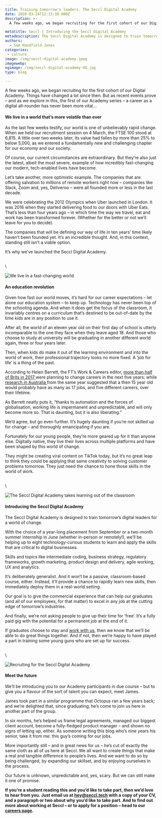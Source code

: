 ```yaml
---
title: Training tomorrow's leaders. The Seccl Digital Academy
date: 2020-03-24T12:15:10.000Z
description: >-
  A few weeks ago, we began recruiting for the first cohort of our Digital Academy. Things have changed a lot since then. But as recent events prove – and as we explore in this, the first of our Academy series – a career as a digital all-rounder has never been more vital…

metatitle: Seccl | Introducing the Seccl Digital Academy
metadescription: The Seccl Digital Academy is designed to train tomorrow’s digital leaders for a world of change. Learn why we launched it – and how it could help.
authors:
  - Sam Handfield-Jones
categories:
 - culture
image: /img/seccl-digital-academy.jpeg
imagewebp:
ogimage: /img/seccl-digital-academy-OG.jpg
type: blog

---
```


A few weeks ago, we began recruiting for the first cohort of our Digital Academy. Things have changed a lot since then. But as recent events prove – and as we explore in this, the first of our Academy series – a career as a digital all-rounder has never been more vital…

#### We live in a world that’s more volatile than ever

As the last few weeks testify, our world is one of unbelievably rapid change. When we held our recruitment session on 4 March, the FTSE 100 stood at 6,815. A little over two weeks later, its value had fallen by more than 25% to below 5,000, as we entered a fundamentally new and challenging chapter for our economy and our society.

Of course, our current circumstances are extraordinary. But they’re also just the latest, albeit the most severe, example of how incredibly fast-changing our modern, tech-enabled lives have become.

Let’s take another, more optimistic example. The companies that are offering salvation to millions of remote workers right now – companies like Slack, Zoom and, yes, Deliveroo – were all founded more or less in the last decade.

We were celebrating the 2012 Olympics when Uber launched in London. It was 2016 when they started delivering food to our doors with Uber Eats. That’s less than four years ago – in which time the way we travel, eat and work has been transformed forever. (Whether for the better or not we’ll leave for you to decide).

The companies that will be defining our way of life in ten years’ time likely haven’t been founded yet. It’s an incredible thought. And, in this context, standing still isn’t a viable option.

It’s why we’ve launched the Seccl Digital Academy.

\
\

![We live in a fast-changing world](/img/decade-of-change.jpg)


#### An education revolution

Given how fast our world moves, it’s hard for our career expectations – let alone our education system – to keep up. Technology has never been top of the schooling agenda. And when it does get the focus of the classroom, it invariably centres on a curriculum that’s destined to be out-of-date by the time kids are in any position to use it.

After all, the world of an eleven year old on their first day of school is utterly incomparable to the one they face when they leave aged 18. And those who choose to study at university will be graduating in another different world again, three or four years later.

Then, when kids do make it out of the learning environment and into the world of work, their professional trajectory looks no more fixed. A ‘job for life’ is a thing of the past.

According to Helen Barrett, the FT’s Work & Careers editor, <a href="https://www.ft.com/content/0151d2fe-868a-11e7-8bb1-5ba57d47eff7" target="_blank"> more than half of Brits in 2017 </a> were planning to change careers in the next five years; while <a href="https://www.smh.com.au/opinion/the-future-of-work-17-jobs-and-five-different-careers-20170728-gxko39.html" target="_blank"> research in Australia </a>from the same year suggested that a then 15 year old would probably have as many as 17 jobs, and five different careers, over their lifetime.

As Barrett neatly puts it, “thanks to automation and the forces of globalisation, working life is impermanent and unpredictable, and will only become more so. That is daunting, but it is also liberating.”

We’d agree, but go even further. It’s hugely daunting if you’re not skilled up for change – and thoroughly emancipating if you are.

Fortunately for our young people, they’re more geared up for it than anyone else. Digitally native, they live their lives across multiple platforms and have been shaped by this world of change.

They might be creating viral content on TikTok today, but it’s no great leap to think they could be applying that same creativity to solving customer problems tomorrow. They just need the chance to hone those skills in the world of work.

\
\

![The Seccl Digital Academy takes learning out of the classroom](/img/seccl-digital-academy-classroom.jpg)


#### Introducing the Seccl Digital Academy

The Seccl Digital Academy is designed to train tomorrow’s digital leaders for a world of change.

With the choice of a year-long placement from September or a two-month summer internship in June (whether in-person or remotely!), we’ll be helping up to eight technology-curious students to learn and apply the skills that are critical to digital businesses.

Skills and topics like intermediate coding, business strategy, regulatory frameworks, growth marketing, product design and delivery, agile working, UX and analytics.

It’s deliberately generalist. And it won’t be a passive, classroom-based course, either. Instead, it’ll provide a chance to rapidly learn new skills, then immediately deploy them in a real-world setting.

Our goal is to give the commercial experience that can help our graduates (and all of our employees, for that matter) to excel in any job at the cutting edge of tomorrow’s industries.

And finally, we’re not asking people to give up their time for ‘free’. It’s a fully paid gig with the potential for a permanent job at the end of it.

If graduates choose to stay and <a href="https://seccl.tech/careers"> work with us</a>, then we know that we’ll be able to do great things together. And if not, then we’re happy to have played a part in training some young guns who are set up for success.

\
\

![Recruiting for the Seccl Digital Academy](/img/seccl-digital-academy-recruitment-day.jpg)


#### Meet the future

We’ll be introducing you to our Academy participants in due course – but to give you a flavour of the sort of talent you can expect, meet James.

James took part in a similar programme that Octopus ran a few years back; and we’re delighted that, since graduating, he’s come to join us here in another part of the group.

In six months, he’s helped us frame legal agreements, managed our biggest client account, become a fully-fledged product manager – and shown no signs of letting up, either. As someone writing this blog who’s nine years his senior, take it from me: this guy’s coming for our jobs.

More importantly still – and in great news for us – he’s cut of exactly the same cloth as all of us here at Seccl. We all want to create things that make a real and tangible difference to people’s lives. And we want to do so by being challenged, by expanding our skillset, and by enjoying ourselves in the process.

Our future is unknown, unpredictable and, yes, scary. But we can still make it one of promise.

__If you’re a student reading this and you’d like to take part, then we’d love to hear from you. Just email us at <a href="mailto:hey@seccl.tech"> hey@seccl.tech </a> with a copy of your CV, and a paragraph or two about why you’d like to take part. And to find out more about working at Seccl – or to apply for a position – head to our <a href="https://seccl.tech/careers">careers page</a>.__
